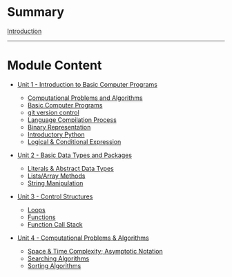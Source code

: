 # Summary
[Introduction](./README.md)

---

# Module Content
- [Unit 1 - Introduction to Basic Computer Programs]()
    - [Computational Problems and Algorithms](src/Unit1/0-computational-problems-and-algorithms.md)
    - [Basic Computer Programs](src/Unit1/1-basic-computer-programs.md)
    - [git version control](src/Unit1/2-git-version-control.md)
    - [Language Compilation Process](src/Unit1/3-language-compilation-process.md)
    - [Binary Representation](src/Unit1/4-binary-representation.md)
    - [Introductory Python](src/Unit1/5-introductory-python.md)
    - [Logical & Conditional Expression](src/Unit1/6-logical-and-conditional-expression.md)

- [Unit 2 - Basic Data Types and Packages]()
    - [Literals & Abstract Data Types](src/Unit2/0-literals-and-abstract-data-types.md)
    - [Lists/Array Methods](src/Unit2/0.5-array-methods.md)
    - [String Manipulation](src/Unit2/1-string-manipulation.md)

- [Unit 3 - Control Structures]()
    - [Loops](src/Unit3/0.loops.md)
    - [Functions](src/Unit3/1-functions.md)
    - [Function Call Stack](src/Unit3/2-function-call-stack.md)

- [Unit 4 - Computational Problems & Algorithms]()
    - [Space & Time Complexity; Asymptotic Notation](src/Unit4/0-space-and-time-complexity.md)
    - [Searching Algorithms](src/Unit4/1-searching-algorithms.md)
    - [Sorting Algorithms](src/Unit4/2-sorting-algorithms.md)

